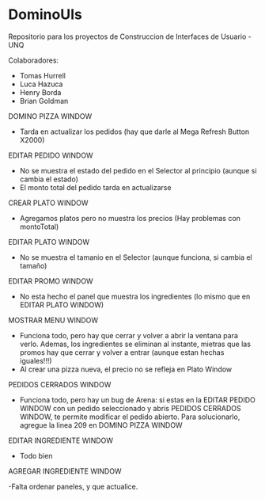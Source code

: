# DominoUIs
Repositorio para los proyectos de Construccion de Interfaces de Usuario - UNQ

Colaboradores:
- Tomas Hurrell
- Luca Hazuca
- Henry Borda
- Brian Goldman


DOMINO PIZZA WINDOW

- Tarda en actualizar los pedidos (hay que darle al Mega Refresh Button X2000)


EDITAR PEDIDO WINDOW

- No se muestra el estado del pedido en el Selector al principio (aunque si cambia el estado)
- El monto total del pedido tarda en actualizarse


CREAR PLATO WINDOW

- Agregamos platos pero no muestra los precios (Hay problemas con montoTotal)


EDITAR PLATO WINDOW

- No se muestra el tamanio en el Selector (aunque funciona, si cambia el tamaño)


EDITAR PROMO WINDOW

- No esta hecho el panel que muestra los ingredientes (lo mismo que en EDITAR PLATO WINDOW)


MOSTRAR MENU WINDOW

- Funciona todo, pero hay que cerrar y volver a abrir la ventana para verlo. Ademas, los ingredientes 
se eliminan al instante, mietras que las promos hay que cerrar y volver a entrar 
(aunque estan hechas iguales!!!)
- Al crear una pizza nueva, el precio no se refleja en Plato Window


PEDIDOS CERRADOS WINDOW

- Funciona todo, pero hay un bug de Arena: si estas en la EDITAR PEDIDO WINDOW con un pedido seleccionado
y abris PEDIDOS CERRADOS WINDOW, te permite modificar el pedido abierto. Para solucionarlo, 
agregue la linea 209 en DOMINO PIZZA WINDOW


EDITAR INGREDIENTE WINDOW 

- Todo bien

AGREGAR INGREDIENTE WINDOW

-Falta ordenar paneles, y que actualice.
